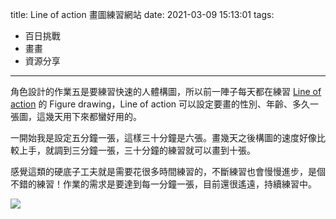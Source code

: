 title: Line of action 畫圖練習網站
date: 2021-03-09 15:13:01
tags:
- 百日挑戰
- 畫畫
- 資源分享
---

角色設計的作業五是要練習快速的人體構圖，所以前一陣子每天都在練習 [Line of action] 的 Figure drawing，Line of action 可以設定要畫的性別、年齡、多久一張圖，這幾天用下來都蠻好用的。

一開始我是設定五分鐘一張，這樣三十分鐘是六張。畫幾天之後構圖的速度好像比較上手，就調到三分鐘一張，三十分鐘的練習就可以畫到十張。

感覺這類的硬底子工夫就是需要花很多時間練習的，不斷練習也會慢慢進步，是個不錯的練習！作業的需求是要達到每一分鐘一張，目前還很遙遠，持續練習中。

<img src="/images/20210309-sample.gif">

[Line of action]: https://line-of-action.com/practice-tools/figure-drawing
